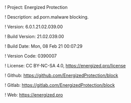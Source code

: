 ! Project: Energized Protection

! Description: ad.porn.malware blocking.

! Version: 6.0.1.21.02.039.00

! Build Version: 21.02.039.00

! Build Date: Mon, 08 Feb 21 00:07:29

! Version Code: 0390007

! License: CC BY-NC-SA 4.0, https://energized.pro/license

! Github: https://github.com/EnergizedProtection/block

! Gitlab: https://gitlab.com/EnergizedProtection/block


! Web: https://energized.pro
